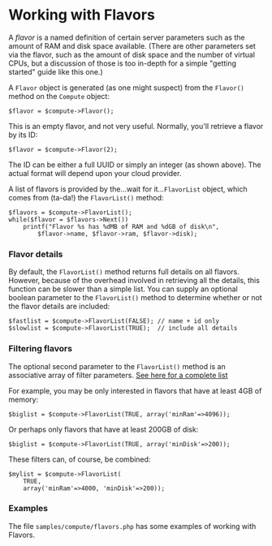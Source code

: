 Working with Flavors
====================

A *flavor* is a named definition of certain server parameters such as the
amount of RAM and disk space available. (There are other parameters set via
the flavor, such as the amount of disk space and the number of virtual CPUs,
but a discussion of those is too in-depth for a simple "getting started" guide
like this one.)

A `Flavor` object is generated (as one might suspect) from the `Flavor()`
method on the `Compute` object:

    $flavor = $compute->Flavor();

This is an empty flavor, and not very useful. Normally, you'll retrieve
a flavor by its ID:

    $flavor = $compute->Flavor(2);

The ID can be either a full UUID or simply an integer (as shown above). The
actual format will depend upon your cloud provider.

A list of flavors is provided by the…wait for it…`FlavorList` object,
which comes from (ta-da!) the `FlavorList()` method:

    $flavors = $compute->FlavorList();
    while($flavor = $flavors->Next())
        printf("Flavor %s has %dMB of RAM and %dGB of disk\n",
            $flavor->name, $flavor->ram, $flavor->disk);

### Flavor details

By default, the `FlavorList()` method returns full details on all flavors.
However, because of the overhead involved in retrieving all the details,
this function can be slower than a simple list. You can supply an optional
boolean parameter to the `FlavorList()` method to determine whether or not
the flavor details are included:

    $fastlist = $compute->FlavorList(FALSE); // name + id only
    $slowlist = $compute->FlavorList(TRUE);  // include all details

### Filtering flavors

The optional second parameter to the `FlavorList()` method is an
associative array of filter parameters. [See here for a complete list](http://docs.rackspace.com/servers/api/v2/cs-devguide/content/List_Flavors-d1e4188.html)

For example, you may be only interested in flavors that have at least 4GB of
memory:

    $biglist = $compute->FlavorList(TRUE, array('minRam'=>4096));

Or perhaps only flavors that have at least 200GB of disk:

    $biglist = $compute->FlavorList(TRUE, array('minDisk'=>200));

These filters can, of course, be combined:

    $mylist = $compute->FlavorList(
        TRUE,
        array('minRam'=>4000, 'minDisk'=>200));

### Examples

The file `samples/compute/flavors.php` has some examples of working with
Flavors.
